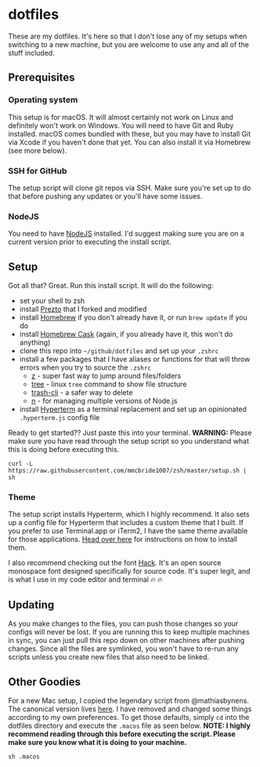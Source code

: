 # dotfiles

These are my dotfiles. It's here so that I don't lose any of my setups when switching to a new machine, but you are welcome to use any and all of the stuff included.

## Prerequisites

### Operating system

This setup is for macOS. It will almost certainly not work on Linux and definitely won't work on Windows. You will need to have Git and Ruby installed. macOS comes bundled with these, but you may have to install Git via Xcode if you haven't done that yet. You can also install it via Homebrew (see more below).

### SSH for GitHub

The setup script will clone git repos via SSH. Make sure you're set up to do that before pushing any updates or you'll have some issues.

### NodeJS

You need to have [NodeJS](https://nodejs.org/en/download) installed. I'd suggest making sure you are on a current version prior to executing the install script.


## Setup

Got all that? Great. Run this install script. It will do the following:
- set your shell to zsh
- install [Prezto](https://github.com/sorin-ionescu/prezto) that I forked and modified
- install [Homebrew](http://brew.sh) if you don't already have it, or run `brew update` if you do
- install [Homebrew Cask](https://caskroom.github.io/) (again, if you already have it, this won't do anything)
- clone this repo into  `~/github/dotfiles` and set up your `.zshrc`
- install a few packages that I have aliases or functions for that will throw errors when you try to source the `.zshrc`
  - [z](http://github.com/rupa/z) - super fast way to jump around files/folders
  - [tree](http://brewformulas.org/tree) - linux `tree` command to show file structure
  - [trash-cli](http://github.com/sindresorhus/trash-cli) - a safer way to delete
  - [n](https://github.com/tj/n) - for managing multiple versions of Node.js
- install [Hyperterm](https://hyperterm.org) as a terminal replacement and set up an opinionated `.hyperterm.js` config file

Ready to get started?? Just paste this into your terminal. **WARNING:** Please make sure you have read through the setup script so you understand what this is doing before executing this.

```
curl -L https://raw.githubusercontent.com/mmcbride1007/zsh/master/setup.sh | sh
```

### Theme

The setup script installs Hyperterm, which I highly recommend. It also sets up a config file for Hyperterm that includes a custom theme that I built. If you prefer to use Terminal.app or iTerm2, I have the same theme available for those applications. [Head over here](http://github.com/mmcbride1007/electron-terminal-colors) for instructions on how to install them.

I also recommend checking out the font [Hack](http://sourcefoundry.org/hack/). It's an open source monospace font designed specifically for source code. It's super legit, and is what I use in my code editor and terminal :fire: :fire:

## Updating

As you make changes to the files, you can push those changes so your configs will never be lost. If you are running this to keep multiple machines in sync, you can just pull this repo down on other machines after pushing changes. Since all the files are symlinked, you won't have to re-run any scripts unless you create new files that also need to be linked.

## Other Goodies

For a new Mac setup, I copied the legendary script from @mathiasbynens. The canonical version lives [here](). I have removed and changed some things according to my own preferences. To get those defaults, simply `cd` into the dotfiles directory and execute the `.macos` file as seen below. **NOTE: I highly recommend reading through this before executing the script. Please make sure you know what it is doing to your machine.**

```
sh .macos
```
